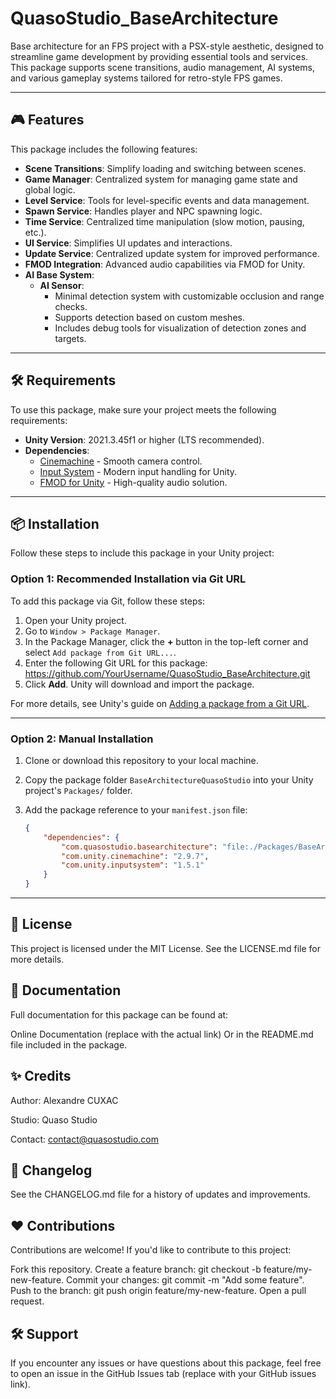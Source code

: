 # QuasoStudio_BaseArchitecture

Base architecture for an FPS project with a PSX-style aesthetic, designed to streamline game development by providing essential tools and services. This package supports scene transitions, audio management, AI systems, and various gameplay systems tailored for retro-style FPS games.

---

## 🎮 Features
This package includes the following features:
- **Scene Transitions**: Simplify loading and switching between scenes.
- **Game Manager**: Centralized system for managing game state and global logic.
- **Level Service**: Tools for level-specific events and data management.
- **Spawn Service**: Handles player and NPC spawning logic.
- **Time Service**: Centralized time manipulation (slow motion, pausing, etc.).
- **UI Service**: Simplifies UI updates and interactions.
- **Update Service**: Centralized update system for improved performance.
- **FMOD Integration**: Advanced audio capabilities via FMOD for Unity.
- **AI Base System**:
  - **AI Sensor**: 
    - Minimal detection system with customizable occlusion and range checks.
    - Supports detection based on custom meshes.
    - Includes debug tools for visualization of detection zones and targets.

---

## 🛠️ Requirements
To use this package, make sure your project meets the following requirements:
- **Unity Version**: 2021.3.45f1 or higher (LTS recommended).
- **Dependencies**:
  - [Cinemachine](https://docs.unity3d.com/Packages/com.unity.cinemachine@latest) - Smooth camera control.
  - [Input System](https://docs.unity3d.com/Packages/com.unity.inputsystem@latest) - Modern input handling for Unity.
  - [FMOD for Unity](https://assetstore.unity.com/packages/tools/audio/fmod-for-unity-161631) - High-quality audio solution.

---

## 📦 Installation
Follow these steps to include this package in your Unity project:

### Option 1: Recommended Installation via Git URL
To add this package via Git, follow these steps:

1. Open your Unity project.
2. Go to `Window > Package Manager`.
3. In the Package Manager, click the **+** button in the top-left corner and select `Add package from Git URL...`.
4. Enter the following Git URL for this package: https://github.com/YourUsername/QuasoStudio_BaseArchitecture.git
5. Click **Add**. Unity will download and import the package.

For more details, see Unity's guide on [Adding a package from a Git URL](https://docs.unity3d.com/2020.1/Documentation/Manual/upm-ui-giturl.html).

---

### Option 2: Manual Installation
1. Clone or download this repository to your local machine.
2. Copy the package folder `BaseArchitectureQuasoStudio` into your Unity project's `Packages/` folder.
3. Add the package reference to your `manifest.json` file:
   
   ```json
   {
       "dependencies": {
           "com.quasostudio.basearchitecture": "file:./Packages/BaseArchitectureQuasoStudio",
           "com.unity.cinemachine": "2.9.7",
           "com.unity.inputsystem": "1.5.1"
       }
   }

---

## 📜 License
This project is licensed under the MIT License. See the LICENSE.md file for more details.

## 📖 Documentation
Full documentation for this package can be found at:

Online Documentation (replace with the actual link)
Or in the README.md file included in the package.
## ✨ Credits
Author: Alexandre CUXAC

Studio: Quaso Studio

Contact: contact@quasostudio.com
## 🔄 Changelog
See the CHANGELOG.md file for a history of updates and improvements.

## ❤️ Contributions
Contributions are welcome! If you'd like to contribute to this project:

Fork this repository.
Create a feature branch: git checkout -b feature/my-new-feature.
Commit your changes: git commit -m "Add some feature".
Push to the branch: git push origin feature/my-new-feature.
Open a pull request.

## 🛠️ Support
If you encounter any issues or have questions about this package, feel free to open an issue in the GitHub Issues tab (replace with your GitHub issues link).

